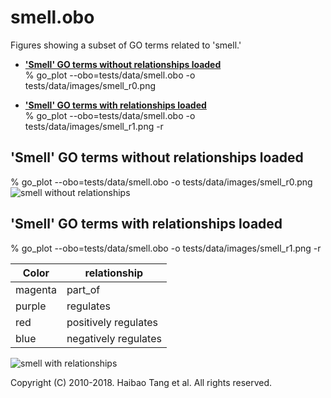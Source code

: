# smell.obo
Figures showing a subset of GO terms related to 'smell.'

  * [**'Smell' GO terms without relationships loaded**](#smell-go-terms-without-relationships-loaded)    
    % go_plot --obo=tests/data/smell.obo -o tests/data/images/smell_r0.png

  * [**'Smell' GO terms with relationships loaded**](#smell-go-terms-with-relationships-loaded)    
    % go_plot --obo=tests/data/smell.obo -o tests/data/images/smell_r1.png -r


## 'Smell' GO terms without relationships loaded
% go_plot --obo=tests/data/smell.obo -o tests/data/images/smell_r0.png
![smell without relationships](smell_r0.png)

## 'Smell' GO terms with relationships loaded
% go_plot --obo=tests/data/smell.obo -o tests/data/images/smell_r1.png -r

| Color   | relationship         |
|---------|----------------------|
|magenta  | part_of              |
|purple   | regulates            |
|red      | positively regulates |
|blue     | negatively regulates |

![smell with relationships](smell_r1.png)

Copyright (C) 2010-2018. Haibao Tang et al. All rights reserved.
